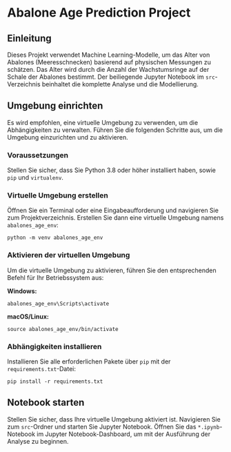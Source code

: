 # Abalone Age Prediction Project

## Einleitung

Dieses Projekt verwendet Machine Learning-Modelle, um das Alter von Abalones (Meeresschnecken) basierend auf physischen Messungen zu schätzen. Das Alter wird durch die Anzahl der Wachstumsringe auf der Schale der Abalones bestimmt. Der beiliegende Jupyter Notebook im `src`-Verzeichnis beinhaltet die komplette Analyse und die Modellierung.

## Umgebung einrichten

Es wird empfohlen, eine virtuelle Umgebung zu verwenden, um die Abhängigkeiten zu verwalten. Führen Sie die folgenden Schritte aus, um die Umgebung einzurichten und zu aktivieren.

### Voraussetzungen

Stellen Sie sicher, dass Sie Python 3.8 oder höher installiert haben, sowie `pip` und `virtualenv`.

### Virtuelle Umgebung erstellen

Öffnen Sie ein Terminal oder eine Eingabeaufforderung und navigieren Sie zum Projektverzeichnis.
Erstellen Sie dann eine virtuelle Umgebung namens `abalones_age_env`:

```
python -m venv abalones_age_env
```

### Aktivieren der virtuellen Umgebung

Um die virtuelle Umgebung zu aktivieren, führen Sie den entsprechenden Befehl für Ihr Betriebssystem aus:

**Windows:**

```
abalones_age_env\Scripts\activate
```

**macOS/Linux:**

```
source abalones_age_env/bin/activate
```

### Abhängigkeiten installieren

Installieren Sie alle erforderlichen Pakete über `pip` mit der `requirements.txt`-Datei:

```
pip install -r requirements.txt
```

## Notebook starten

Stellen Sie sicher, dass Ihre virtuelle Umgebung aktiviert ist. Navigieren Sie zum `src`-Ordner und starten Sie Jupyter Notebook. Öffnen Sie das `*.ipynb`-Notebook im Jupyter Notebook-Dashboard, um mit der Ausführung der Analyse zu beginnen.
